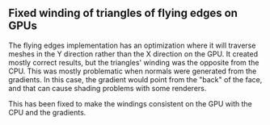 ## Fixed winding of triangles of flying edges on GPUs

The flying edges implementation has an optimization where it will traverse
meshes in the Y direction rather than the X direction on the GPU. It
created mostly correct results, but the triangles' winding was the opposite
from the CPU. This was mostly problematic when normals were generated from
the gradients. In this case, the gradient would point from the "back" of
the face, and that can cause shading problems with some renderers.

This has been fixed to make the windings consistent on the GPU with the CPU
and the gradients.
